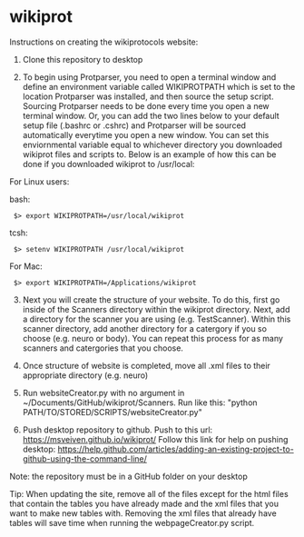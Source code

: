 # wikiprot

Instructions on creating the wikiprotocols website:

1. Clone this repository to desktop

2. To begin using Protparser, you need to open a terminal window and define an environment variable called WIKIPROTPATH which is set to the location Protparser was installed, and then source the setup script. Sourcing Protparser needs to be done every time you open a new terminal window. Or, you can add the two lines below to your default setup file (.bashrc or .cshrc) and Protparser will be sourced automatically everytime you open a new window. You can set this enviornmental variable equal to whichever directory you downloaded wikiprot files and scripts to. Below is an example of how this can be done if you downloaded wikiprot to /usr/local:

For Linux users:

bash:

     $> export WIKIPROTPATH=/usr/local/wikiprot
       
tcsh:

     $> setenv WIKIPROTPATH /usr/local/wikiprot

For Mac:

     $> export WIKIPROTPATH=/Applications/wikiprot
     
3. Next you will create the structure of your website. To do this, first go inside of the Scanners directory within the wikiprot directory. Next, add a directory for the scanner you are using (e.g. TestScanner). Within this scanner directory, add another directory for a catergory if you so choose (e.g. neuro or body). You can repeat this process for as many scanners and catergories that you choose.

4. Once structure of website is completed, move all .xml files to their appropriate directory (e.g. neuro)

5. Run websiteCreator.py with no argument in ~/Documents/GitHub/wikiprot/Scanners. Run like this: "python PATH/TO/STORED/SCRIPTS/websiteCreator.py"

6. Push desktop repository to github. Push to this url: https://msveiven.github.io/wikiprot/ 
 Follow this link for help on pushing desktop: https://help.github.com/articles/adding-an-existing-project-to-github-using-the-command-line/

Note: the repository must be in a GitHub folder on your desktop

Tip: When updating the site, remove all of the files except for the html files that contain the tables you have already 
made and the xml files that you want to make new tables with. Removing the xml files that already have tables will save time when 
running the webpageCreator.py script.
